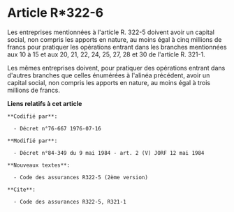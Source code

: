 # Article R*322-6

Les entreprises mentionnées à l'article R. 322-5 doivent avoir un capital social, non compris les apports en nature, au moins
égal à cinq millions de francs pour pratiquer les opérations entrant dans les branches mentionnées aux 10 à 15 et aux 20, 21,
22, 24, 25, 27, 28 et 30 de l'article R. 321-1.

Les mêmes entreprises doivent, pour pratiquer des opérations entrant dans d'autres branches que celles énumérées à l'alinéa
précédent, avoir un capital social, non compris les apports en nature, au moins égal à trois millions de francs.

**Liens relatifs à cet article**

	**Codifié par**:

	  - Décret n°76-667 1976-07-16

	**Modifié par**:

	  - Décret n°84-349 du 9 mai 1984 - art. 2 (V) JORF 12 mai 1984

	**Nouveaux textes**:

	  - Code des assurances R322-5 (2ème version)

	**Cite**:

	  - Code des assurances R322-5, R321-1
